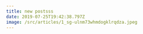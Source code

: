 ```yaml
---
title: new postsss
date: 2019-07-25T19:42:38.797Z
image: /src/articles/1_sg-ulnm73whmdogklrqdza.jpeg
---
```


